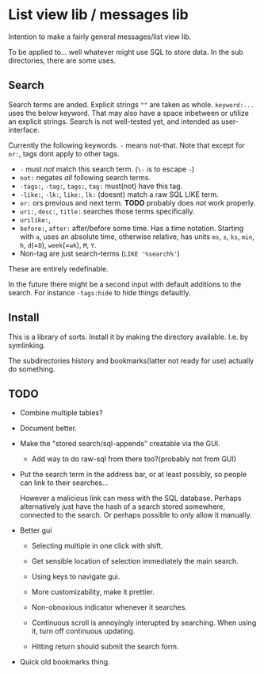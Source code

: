 # List view lib / messages lib

Intention to make a fairly general messages/list view lib.

To be applied to... well whatever might use SQL to store data.
In the sub directories, there are some uses.

## Search
Search terms are anded. Explicit strings `""` are taken as whole.
`keyword:...` uses the below keyword. That may also have a space inbetween
or utilize an explicit strings. Search is not well-tested yet, and intended
as user-interface.

Currently the following keywords. `-` means not-that.
Note that except for `or:`, tags dont apply to other tags.

* `-` must *not* match this search term. (`\-` is to escape `-`)
* `not:` negates *all* following search terms.
* `-tags:`, `-tag:`, `tags:`, `tag:` must(not) have this tag.
* `-like:`, `-lk:`, `like:`, `lk:` (doesnt) match a raw SQL LIKE term.
* `or:` ors previous and next term. **TODO** probably does *not* work properly.
* `uri:`, `desc:`, `title:` searches those terms specifically.
* `urilike:`, 
* `before:`, `after:` after/before some time. Has a time notation. Starting
  with `a`, uses an absolute time, otherwise relative, has units `ms`, `s`, `ks`,
  `min`, `h`, `d`(=`D`), `week`(=`wk`), `M`, `Y`.
* Non-tag are just search-terms (`LIKE '%search%'`)

These are entirely redefinable.

In the future there might be a second input with default additions to the
search. For instance `-tags:hide` to hide things defaultly.

## Install
This is a library of sorts. Install it by making the directory available.
I.e. by symlinking.

The subdirectories history and bookmarks(latter not ready for use)
actually do something.

## TODO

* Combine multiple tables?

* Document better.

* Make the "stored search/sql-appends" creatable via the GUI.

  + Add way to do raw-sql from there too?(probably not from GUI)

* Put the search term in the address bar, or at least possibly, 
  so people can link to their searches...
  
  However a malicious link can mess with the SQL database. Perhaps alternatively
  just have the hash of a search stored somewhere, connected to the search.
  Or perhaps possible to only allow it manually.

* Better gui

  + Selecting multiple in one click with shift.

  + Get sensible location of selection immediately the main search.

  + Using keys to navigate gui.

  + More customizability, make it prettier.
  
  + Non-obnoxious indicator whenever it searches.
  
  + Continuous scroll is annoyingly interupted by searching. When using it,
    turn off continuous updating.
    
  + Hitting return should submit the search form.

* Quick old bookmarks thing.

